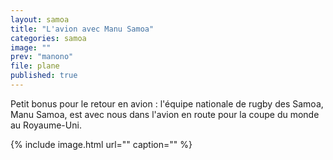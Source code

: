 ```yaml
---
layout: samoa
title: "L'avion avec Manu Samoa"
categories: samoa
image: ""
prev: "manono"
file: plane
published: true
---
```


Petit bonus pour le retour en avion : l'équipe nationale de rugby des Samoa, Manu Samoa, est avec nous dans l'avion en route pour la coupe du monde au Royaume-Uni. 

{% include image.html url="" caption="" %}